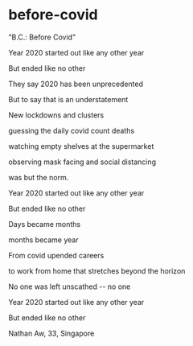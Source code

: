 # before-covid
"B.C.: Before Covid" 



Year 2020 started out like any other year

But ended like no other


They say 2020 has been unprecedented

But to say that is an understatement


New lockdowns and clusters

guessing the daily covid count deaths

watching empty shelves at the supermarket

observing mask facing and social distancing

was but the norm. 


Year 2020 started out like any other year

But ended like no other


Days became months

months became year


From covid upended careers

to work from home that stretches beyond the horizon

No one was left unscathed -- no one


Year 2020 started out like any other year

But ended like no other


Nathan Aw, 33, Singapore
